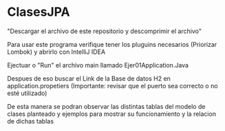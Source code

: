 # ClasesJPA
"Descargar el archivo de este repositorio y descomprimir el archivo"


Para usar este programa verifique tener los pluguins necesarios (Priorizar Lombok) y abrirlo con IntelliJ IDEA


Ejectuar o "Run" el archivo main llamado Ejer01Application.Java


Despues de eso buscar el Link de la Base de datos H2 en application.propetiers (Importante: revisar que el puerto sea correcto o no esté utilizado)


De esta manera se podran observar las distintas tablas del modelo de clases planteado y ejemplos para mostrar su funcionamiento y la relacion de dichas tablas


